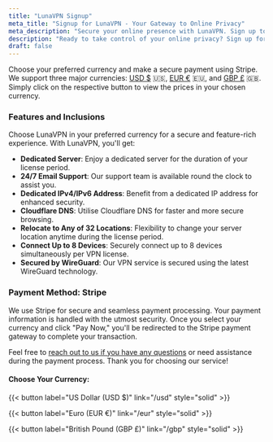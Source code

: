 ```yaml
---
title: "LunaVPN Signup"
meta_title: "Signup for LunaVPN - Your Gateway to Online Privacy"
meta_description: "Secure your online presence with LunaVPN. Sign up today and enjoy anonymous browsing, streaming, and more."
description: "Ready to take control of your online privacy? Sign up for LunaVPN and experience secure, anonymous browsing, streaming, and more. Join us today!"
draft: false
---
```


Choose your preferred currency and make a secure payment using Stripe. We support three major currencies: [USD &#36;](/usd/) 🇺🇸, [EUR &#8364;](/eur/) 🇪🇺, and [GBP &#163;](/gbp/) 🇬🇧. Simply click on the respective button to view the prices in your chosen currency.

### Features and Inclusions

Choose LunaVPN in your preferred currency for a secure and feature-rich experience. With LunaVPN, you'll get:

- **Dedicated Server**: Enjoy a dedicated server for the duration of your license period.
- **24/7 Email Support**: Our support team is available round the clock to assist you.
- **Dedicated IPv4/IPv6 Address**: Benefit from a dedicated IP address for enhanced security.
- **Cloudflare DNS**: Utilise Cloudflare DNS for faster and more secure browsing.
- **Relocate to Any of 32 Locations**: Flexibility to change your server location anytime during the license period.
- **Connect Up to 8 Devices**: Securely connect up to 8 devices simultaneously per VPN license.
- **Secured by WireGuard**: Our VPN service is secured using the latest WireGuard technology.

### Payment Method: Stripe

We use Stripe for secure and seamless payment processing. Your payment information is handled with the utmost security. Once you select your currency and click "Pay Now," you'll be redirected to the Stripe payment gateway to complete your transaction.

Feel free to [reach out to us if you have any questions](/contact/) or need assistance during the payment process. Thank you for choosing our service!

#### Choose Your Currency:

{{< button label="US Dollar (USD $)" link="/usd" style="solid" >}}<br />

{{< button label="Euro (EUR €)" link="/eur" style="solid" >}}<br />

{{< button label="British Pound (GBP £)" link="/gbp" style="solid" >}}
